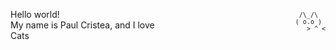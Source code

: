<div style="display: flex; align-items: center;">
  <div style="flex: 1; text-align: left;">
    <p>Hello world!<br>
    My name is Paul Cristea, and I love Cats</p>
  </div>
  <div style="flex: 1; text-align: right;">
    <pre style="font-size: 10px;">
      /\_/\  
     ( o.o ) 
      > ^ <
    </pre>
  </div>
</div>
